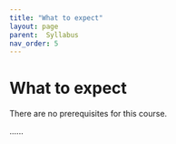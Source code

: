 ```yaml
---
title: "What to expect"
layout: page
parent:  Syllabus
nav_order: 5
---
```


# What to expect 

There are no prerequisites for this course.


......



